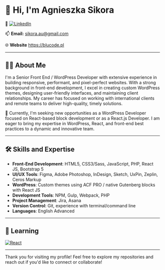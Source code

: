 # 👋 Hi, I'm Agnieszka Sikora

🔗 [![LinkedIn](https://img.shields.io/badge/LinkedIn-Profile-blue)](https://www.linkedin.com/in/agnieszkagorz/)  

📫 **Email:** sikora.au@gmail.com

🌐 **Website** https://blucode.pl

---

## 👩‍💻 About Me

I'm a Senior Front End / WordPress Developer with extensive experience in building responsive, performant, and pixel-perfect websites. With a strong background in front-end development, I excel in creating custom WordPress themes, designing user-friendly interfaces, and maintaining client relationships. My career has focused on working with international clients and remote teams to deliver high-quality, timely solutions.

👀 Currently, I'm seeking new opportunities as a WordPress Developer focused on React-based block development or as a React.js Developer. I am eager to bring my expertise in WordPress, React, and front-end best practices to a dynamic and innovative team.

---

## 🛠 Skills and Expertise

- **Front-End Development**: HTML5, CSS3/Sass, JavaScript, PHP, React JS, Bootstrap 5
- **UI/UX Tools**: Figma, Adobe Photoshop, InDesign, Sketch, UxPin, Zeplin, Ceros Markup
- **WordPress**: Custom themes using ACF PRO / native Gutenberg blocks with React JS
- **Development Tools**: NPM, Gulp, Webpack, PHP
- **Project Management**: Jira, Asana
- **Version Control**: Git, experience with terminal/command line
- **Languages**: English Advanced

---

## 🌱 Learning

[![React](https://img.shields.io/badge/React-%2320232a.svg?logo=react&logoColor=%2361DAFB)](#) 


---

Thank you for visiting my profile! Feel free to explore my repositories and reach out if you'd like to connect or collaborate!
